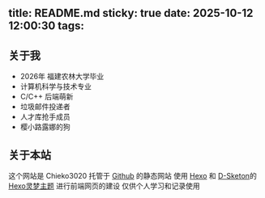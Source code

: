 title: README.md
sticky: true
date: 2025-10-12 12:00:30
tags:
---
## 关于我
- 2026年 福建农林大学毕业  
- 计算机科学与技术专业
- C/C++ 后端萌新
- 垃圾邮件投递者
- 人才库抢手成员
- 樱小路露娜的狗
## 关于本站
这个网站是 Chieko3020 托管于 [Github](https://github.com/) 的静态网站
使用 [Hexo](http://zespia.tw/hexo) 和 [D-Sketon](https://github.com/D-Sketon/)的 [Hexo灵梦主题](https://github.com/D-Sketon/hexo-theme-reimu) 进行前端网页的建设
仅供个人学习和记录使用 